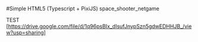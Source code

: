 #Simple HTML5 (Typescript + PixiJS) space_shooter_netgame

TEST [https://drive.google.com/file/d/1q96psBIx_dIsufJnypSzn5gdwEDHHJB_/view?usp=sharing]
